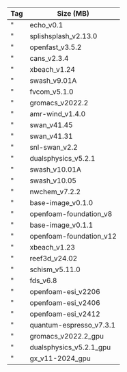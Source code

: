 | Tag | Size (MB) |
|---|---|
"| echo_v0.1 | 28.168192863464355 MB |"
"| splishsplash_v2.13.0 | 41.67757225036621 MB |"
"| openfast_v3.5.2 | 73.00116920471191 MB |"
"| cans_v2.3.4 | 90.74795055389404 MB |"
"| xbeach_v1.24 | 94.56818866729736 MB |"
"| swash_v9.01A | 97.02248287200928 MB |"
"| fvcom_v5.1.0 | 100.73739910125732 MB |"
"| gromacs_v2022.2 | 102.72926712036133 MB |"
"| amr-wind_v1.4.0 | 113.89888286590576 MB |"
"| swan_v41.45 | 267.445255279541 MB |"
"| swan_v41.31 | 271.03638648986816 MB |"
"| snl-swan_v2.2 | 295.79521083831787 MB |"
"| dualsphysics_v5.2.1 | 317.7801342010498 MB |"
"| swash_v10.01A | 383.88835620880127 MB |"
"| swash_v10.05 | 383.98499584198 MB |"
"| nwchem_v7.2.2 | 396.5039577484131 MB |"
"| base-image_v0.1.0 | 523.5651979446411 MB |"
"| openfoam-foundation_v8 | 527.9802980422974 MB |"
"| base-image_v0.1.1 | 553.7915143966675 MB |"
"| openfoam-foundation_v12 | 628.443922996521 MB |"
"| xbeach_v1.23 | 662.712236404419 MB |"
"| reef3d_v24.02 | 797.0926294326782 MB |"
"| schism_v5.11.0 | 823.4116621017456 MB |"
"| fds_v6.8 | 906.7195148468018 MB |"
"| openfoam-esi_v2206 | 1148.198037147522 MB |"
"| openfoam-esi_v2406 | 1170.1125230789185 MB |"
"| openfoam-esi_v2412 | 1177.428095817566 MB |"
"| quantum-espresso_v7.3.1 | 1275.9762573242188 MB |"
"| gromacs_v2022.2_gpu | 1385.8429822921753 MB |"
"| dualsphysics_v5.2.1_gpu | 1433.2349166870117 MB |"
"| gx_v11-2024_gpu | 2695.2003326416016 MB |"
